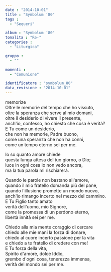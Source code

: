 ```yaml
---
date : "2014-10-01"
title : "Symbolum ‘80"
tags : 
  - "Sequeri"

album : "Symbolum ‘80"
tonalita : "Re-"
categories : 
  - "Liturgica"

gruppo : 
  - ""

momenti : 
  - "Comunione"

identificatore : "symbolum_80"
data_revisione : "2014-10-01"
---
```

  
  
  
  
  
  
  
  
  
memorize  
Oltre le memorie del tempo che ho vissuto,  
oltre la speranza che serve al mio domani,  
oltre il desiderio di vivere il presente,  
anch'io, confesso, ho chiesto che cosa è verità?  
E Tu come un desiderio,  
che non ha memorie, Padre buono,  
come una speranza che non ha conni,  
come un tempo eterno sei per me.  
  
  
Io so quanto amore chiede  
questa lunga attesa del tuo giorno, o Dio;  
luce in ogni cosa io non vedo ancora,  
ma la tua parola mi rischiarerà.  
  
  
Quando le parole non bastano all'amore,  
quando il mio fratello domanda più del pane,  
quando l'illusione promette un mondo nuovo,  
anch'io rimango incerto nel mezzo del cammino.  
E Tu Figlio tanto amato  
verità dell'uomo, mio Signore,  
come la promessa di un perdono eterno,  
libertà innità sei per me.  
  
  
Chiedo alla mia mente coraggio di cercare  
chiedo alle mie mani la forza di donare,  
chiedo al cuore incerto passione per la vita  
e chiedo a te fratello di credere con me!  
E Tu forza della vita,  
Spirito d'amore, dolce Iddio,  
grembo d'ogni cosa, tenerezza immensa,  
verità del mondo sei per me.  
  
